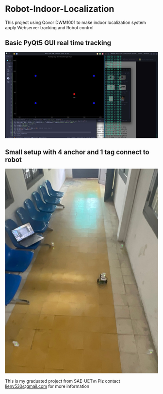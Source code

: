 # Robot-Indoor-Localization
This project using Qovor DWM1001 to make indoor localization system apply Webserver tracking and Robot control

## Basic PyQt5 GUI real time tracking
![DEMO](figure/app.jpg)
## Small setup with 4 anchor and 1 tag connect to robot 
![ROBOT](figure/robot.jpg)

This is my graduated project from SAE-UET\n
Plz contact lienv530@gmail.com for more information
